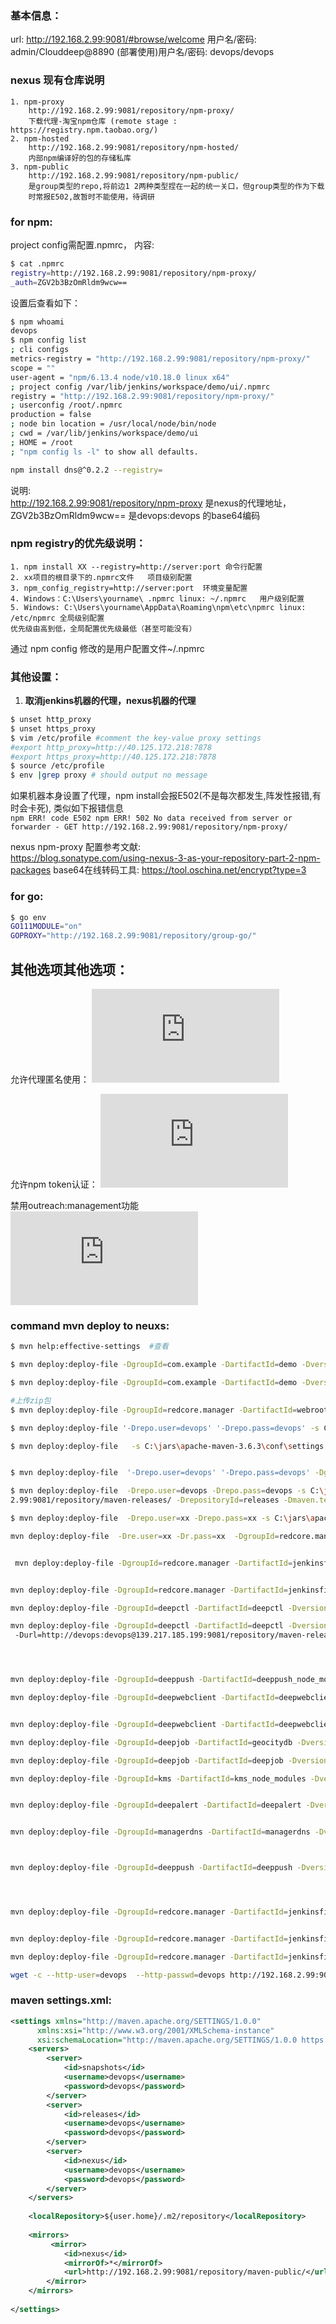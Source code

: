 

### 基本信息： 
url: http://192.168.2.99:9081/#browse/welcome
用户名/密码: admin/Clouddeep@8890
(部署使用)用户名/密码: devops/devops




### nexus 现有仓库说明
```
1. npm-proxy 
    http://192.168.2.99:9081/repository/npm-proxy/
    下载代理-淘宝npm仓库 (remote stage : https://registry.npm.taobao.org/)
2. npm-hosted
    http://192.168.2.99:9081/repository/npm-hosted/
    内部npm编译好的包的存储私库
3. npm-public
    http://192.168.2.99:9081/repository/npm-public/
    是group类型的repo,将前边1 2两种类型捏在一起的统一关口，但group类型的作为下载 
    时常报E502,故暂时不能使用，待调研
```



### for npm:
project config需配置.npmrc， 内容:
```bash
$ cat .npmrc
registry=http://192.168.2.99:9081/repository/npm-proxy/
_auth=ZGV2b3BzOmRldm9wcw==
```
设置后查看如下：
```bash
$ npm whoami
devops
$ npm config list
; cli configs
metrics-registry = "http://192.168.2.99:9081/repository/npm-proxy/"
scope = ""
user-agent = "npm/6.13.4 node/v10.18.0 linux x64"
; project config /var/lib/jenkins/workspace/demo/ui/.npmrc
registry = "http://192.168.2.99:9081/repository/npm-proxy/"
; userconfig /root/.npmrc
production = false
; node bin location = /usr/local/node/bin/node
; cwd = /var/lib/jenkins/workspace/demo/ui
; HOME = /root
; "npm config ls -l" to show all defaults.

npm install dns@^0.2.2 --registry=

```
说明:  
http://192.168.2.99:9081/repository/npm-proxy 是nexus的代理地址，  
ZGV2b3BzOmRldm9wcw== 是devops:devops 的base64编码

### npm registry的优先级说明：
```
1. npm install XX --registry=http://server:port 命令行配置
2. xx项目的根目录下的.npmrc文件   项目级别配置
3. npm_config_registry=http://server:port  环境变量配置
4. Windows：C:\Users\yourname\ .npmrc linux: ~/.npmrc   用户级别配置
5. Windows: C:\Users\yourname\AppData\Roaming\npm\etc\npmrc linux: /etc/npmrc 全局级别配置
优先级由高到低，全局配置优先级最低（甚至可能没有）
```
通过 npm config 修改的是用户配置文件~/.npmrc


### 其他设置：
1. **取消jenkins机器的代理，nexus机器的代理**  
    
```bash
$ unset http_proxy
$ unset https_proxy
$ vim /etc/profile #comment the key-value proxy settings 
#export http_proxy=http://40.125.172.218:7878
#export https_proxy=http://40.125.172.218:7878
$ source /etc/profile
$ env |grep proxy # should output no message
```
如果机器本身设置了代理，npm install会报E502(不是每次都发生,阵发性报错,有时会卡死), 类似如下报错信息  
```npm ERR! code E502 npm ERR! 502 No data received from server or forwarder - GET http://192.168.2.99:9081/repository/npm-proxy/```




nexus npm-proxy 配置参考文献:  
https://blog.sonatype.com/using-nexus-3-as-your-repository-part-2-npm-packages
base64在线转码工具: 
https://tool.oschina.net/encrypt?type=3
### for go:
```bash
$ go env 
GO111MODULE="on"
GOPROXY="http://192.168.2.99:9081/repository/group-go/"
```


## 其他选项其他选项：
允许代理匿名使用：
![](http://showdoc.clouddeep.cn/server/index.php?s=/api/attachment/visitFile&sign=7e9d71798ae2669bd9dc1d8e12447312)

允许npm token认证：
![](http://showdoc.clouddeep.cn/server/index.php?s=/api/attachment/visitFile&sign=c6f68c64d8b020d6ce16a1c1a87b994f)

禁用outreach:management功能
![](http://showdoc.clouddeep.cn/server/index.php?s=/api/attachment/visitFile&sign=c9a0ff75e9f30bb2fe0a635e46572335)





### command mvn deploy to neuxs:
```bash
$ mvn help:effective-settings  #查看

$ mvn deploy:deploy-file -DgroupId=com.example -DartifactId=demo -Dversion=0.0.1-SNAPSHOT -Dpackaging=jar -Dfile=C:\code\springmvc\src\demo\target\demo-0.0.1-SNAPSHOT.jar -Durl=http://devops:devops@192.168.2.99:9081/repository/maven-snapshots/ -DrepositoryId=snapshots

$ mvn deploy:deploy-file -DgroupId=com.example -DartifactId=demo -Dversion=0.0.1-RELEASE -Dpackaging=jar -Dfile=C:\code\springmvc\src\demo\target\demo-0.0.1-RELEASE.jar -Durl=http://devops:devops@192.168.2.99:9081/repository/maven-releases/ -DrepositoryId=releases

#上传zip包
$ mvn deploy:deploy-file -DgroupId=redcore.manager -DartifactId=webroot -Dversion=0.0.1.3 -Dpackaging=tar.gz  -Dfile=C:\code\clouddeep\Jenkinsfile.tar.gz -Durl=http://devops:devops@192.168.2.99:9081/repository/maven-releases/ -Dmaven.test.skip=true -DrepositoryId=releases

$ mvn deploy:deploy-file '-Drepo.user=devops' '-Drepo.pass=devops' -s C:\jars\apache-maven-3.6.3\conf\settings.xml -DgroupId=redcore.manager -DartifactId=jenkinsfile -Dversion=0.0.1.0 -Dpackaging=tar.gz  -Dfile=C:\code\clouddeep\Jenkinsfile.tar.gz -Durl=http://devops:devops@192.168.2.99:9081/repository/maven-releases/ -DrepositoryId=releases -Dmaven.test.skip=true  #no

$ mvn deploy:deploy-file   -s C:\jars\apache-maven-3.6.3\conf\settings.xml -DgroupId=redcore.manager -DartifactId=jenkinsfile -Dversion=0.0.1.0 -Dpackaging=tar.gz  -Dfile=C:\code\clouddeep\Jenkinsfile.tar.gz -Durl=http://devops:devops@192.168.2.99:9081/repository/maven-releases/ -DrepositoryId=releases -Dmaven.test.skip=true  #yes


$ mvn deploy:deploy-file  '-Drepo.user=devops' '-Drepo.pass=devops' -DgroupId=redcore.manager -DartifactId=jenkinsfile -Dversion=0.0.1.0 -Dpackaging=tar.gz  -Dfile=C:\code\clouddeep\Jenkinsfile.tar.gz -Durl=http://devops:devops@192.168.2.99:9081/repository/maven-releases/ -DrepositoryId=releases -Dmaven.test.skip=true  #no

$ mvn deploy:deploy-file  -Drepo.user=devops -Drepo.pass=devops -s C:\jars\apache-maven-3.6.3\conf\settings.xml -DgroupId=redcore.manager -DartifactId=jenkinsfile -Dversion=0.0.1.0 -Dpackaging=tar.gz  -Dfile=C:\code\clouddeep\Jenkinsfile.tar.gz -Durl=http://devops:devops@192.168.
2.99:9081/repository/maven-releases/ -DrepositoryId=releases -Dmaven.test.skip=true  # yes

$ mvn deploy:deploy-file  -Drepo.user=xx -Drepo.pass=xx -s C:\jars\apache-maven-3.6.3\conf\settings.xml -DgroupId=redcore.manager -DartifactId=jenkinsfile -Dversion=0.0.1.0 -Dpackaging=tar.gz  -Dfile=C:\code\clouddeep\Jenkinsfile.tar.gz -Durl=http://devops:devops@192.168.2.99:9081/repository/maven-releases/ -DrepositoryId=releases -Dmaven.test.skip=true  # yes

mvn deploy:deploy-file  -Dre.user=xx -Dr.pass=xx  -DgroupId=redcore.manager -DartifactId=jenkinsfile -Dversion=0.0.1.0 -Dpackaging=tar.gz  -Dfile=C:\code\clouddeep\Jenkinsfile.tar.gz -Durl=http://devops:devops@192.168.2.99:9081/repository/maven-releases/ -DrepositoryId=releases -Dmaven.test.skip=true  # yes


 mvn deploy:deploy-file -DgroupId=redcore.manager -DartifactId=jenkinsfile -Dversion=0.0.1.0 -Dpackaging=tar.gz  -Dfile=C:\code\clouddeep\Jenkinsfile.tar.gz -Durl=http://devops:devops@192.168.2.99:9081/repository/maven-releases/ -DrepositoryId=releases -Dmaven.test.skip=true  # yes


mvn deploy:deploy-file -DgroupId=redcore.manager -DartifactId=jenkinsfile -Dversion=0.0.1.0 -Dpackaging=tar.gz  -Dfile=C:\code\clouddeep\Jenkinsfile.tar.gz -Durl=http://devops:devops@192.168.2.99:9081/repository/maven-releases/ -Dmaven.test.skip=true  #yes!!!!!!!

mvn deploy:deploy-file -DgroupId=deepctl -DartifactId=deepctl -Dversion=0.0.1.0 -Dpackaging=tar.gz  -Dfile=C:\code\deepctl\readme.txt -Durl=http://devops:devops@139.217.185.199:9081/repository/maven-releases/ -Dmaven.test.skip=true

mvn deploy:deploy-file -DgroupId=deepctl -DartifactId=deepctl -Dversion=0.0.1.1 -Dpackaging=tar.gz  -Dfile=C:\code\clouddeep\deepctl.tar.gz
 -Durl=http://devops:devops@139.217.185.199:9081/repository/maven-releases/ -Dmaven.test.skip=true




mvn deploy:deploy-file -DgroupId=deeppush -DartifactId=deeppush_node_modules -Dversion=0.0.1.0 -Dpackaging=tar.gz  -Dfile=C:\code\clouddeep\deeppush_node_modules.tar.gz -Durl=http://devops:devops@192.168.2.99:9081/repository/maven-releases/ -Dmaven.test.skip=true

mvn deploy:deploy-file -DgroupId=deepwebclient -DartifactId=deepwebclient_node_modules -Dversion=0.0.1.0 -Dpackaging=tar.gz  -Dfile=C:\code\clouddeep\deepwebclient_node_modules.tar.gz -Durl=http://devops:devops@192.168.2.99:9081/repository/maven-releases/ -Dmaven.test.skip=true


mvn deploy:deploy-file -DgroupId=deepwebclient -DartifactId=deepwebclient -Dversion=0.0.1.0 -Dpackaging=tar.gz  -Dfile=C:\code\clouddeep\deepwebclient.beta_std.63c9f6e.tar.gz -Durl=http://devops:devops@192.168.2.99:9081/repository/maven-releases/ -Dmaven.test.skip=true

mvn deploy:deploy-file -DgroupId=deepjob -DartifactId=geocitydb -Dversion=0.0.1.0 -Dpackaging=tar.gz  -Dfile=C:\code\clouddeep\geocitydb.tar.gz -Durl=http://devops:devops@192.168.2.99:9081/repository/maven-releases/ -Dmaven.test.skip=true

mvn deploy:deploy-file -DgroupId=deepjob -DartifactId=deepjob -Dversion=0.0.1.0 -Dpackaging=tar.gz  -Dfile=C:\code\clouddeep\deepjob.tar.gz -Durl=http://devops:devops@192.168.2.99:9081/repository/maven-releases/ -Dmaven.test.skip=true

mvn deploy:deploy-file -DgroupId=kms -DartifactId=kms_node_modules -Dversion=0.0.1.0 -Dpackaging=tar.gz  -Dfile=C:\code\clouddeep\dev-kms-node_modules.tar.gz -Durl=http://devops:devops@192.168.2.99:9081/repository/maven-releases/ -Dmaven.test.skip=true


mvn deploy:deploy-file -DgroupId=deepalert -DartifactId=deepalert -Dversion=0.0.1.0 -Dpackaging=tar.gz  -Dfile=C:\code\clouddeep\ysp_clouddeep_alert.tar.gz -Durl=http://devops:devops@192.168.2.99:9081/repository/maven-releases/ -Dmaven.test.skip=true


mvn deploy:deploy-file -DgroupId=managerdns -DartifactId=managerdns -Dversion=0.0.1.0 -Dpackaging=tar  -Dfile=./managerdns.tar -Durl=http://devops:devops@192.168.2.99:9081/repository/maven-releases/ -Dmaven.test.skip=true



mvn deploy:deploy-file -DgroupId=deeppush -DartifactId=deeppush -Dversion=0.0.1.0 -Dpackaging=tar.gz  -Dfile=C:\code\clouddeep\deeppush.beta_std.1c21876.tar.gz -Durl=http://devops:devops@192.168.2.99:9081/repository/maven-releases/ -Dmaven.test.skip=true




mvn deploy:deploy-file -DgroupId=redcore.manager -DartifactId=jenkinsfile -Dversion=0.0.1.0 -Dpackaging=tar.gz  -Dfile=C:\code\clouddeep\Jenkinsfile.tar.gz -Durl=http:/192.168.2.99:9081/repository/maven-releases/ #no


mvn deploy:deploy-file -DgroupId=redcore.manager -DartifactId=jenkinsfile -Dversion=0.0.1.0 -Dpackaging=tar.gz  -Dfile=C:\code\clouddeep\Jenkinsfile.tar.gz -Durl=http://XX:XX@192.168.2.99:9081/repository/maven-releases/ #no

mvn deploy:deploy-file -DgroupId=redcore.manager -DartifactId=jenkinsfile -Dversion=0.0.1.0 -Dpackaging=tar.gz  -Dfile=/home/lifalin/Jenkinsfile.tar.gz -Durl=http://devops:devops@192.168.2.99:9081/repository/maven-releases/ 

wget -c --http-user=devops  --http-passwd=devops http://192.168.2.99:9081/repository/maven-releases/deepctl/deepctl/0.0.1.20/deepctl-0.0.1.20.tar.gz  #yes
```

### maven settings.xml:
```xml
<settings xmlns="http://maven.apache.org/SETTINGS/1.0.0"
      xmlns:xsi="http://www.w3.org/2001/XMLSchema-instance"
      xsi:schemaLocation="http://maven.apache.org/SETTINGS/1.0.0 https://maven.apache.org/xsd/settings-1.0.0.xsd">
	<servers>
		<server>
			<id>snapshots</id>
			<username>devops</username>
			<password>devops</password> 
		</server>
		<server>
			<id>releases</id>
			<username>devops</username>
			<password>devops</password> 
		</server>
		<server>
			<id>nexus</id>
			<username>devops</username>
			<password>devops</password>  
		</server>
	</servers> 
	
	<localRepository>${user.home}/.m2/repository</localRepository>
	
	<mirrors>
		 <mirror>
			<id>nexus</id>
			<mirrorOf>*</mirrorOf>
			<url>http://192.168.2.99:9081/repository/maven-public/</url>
		</mirror>
	</mirrors> 
	
</settings>	  
```


